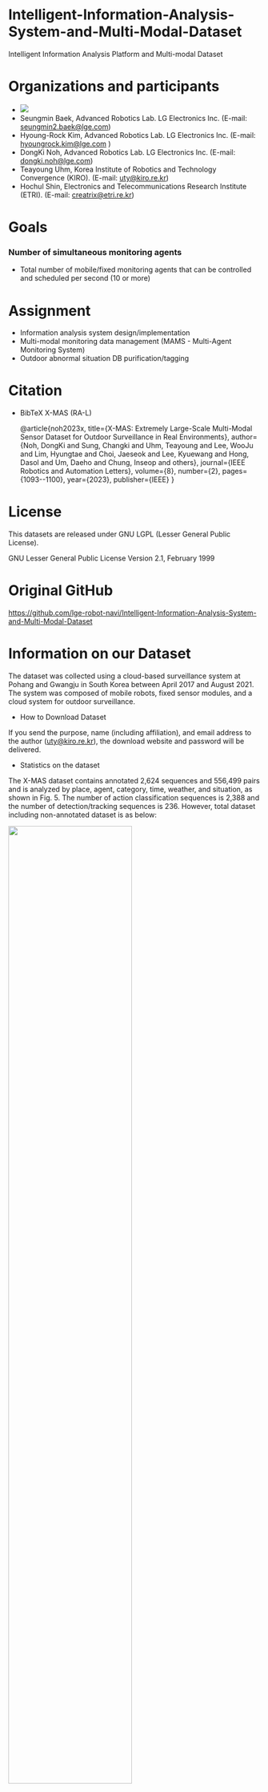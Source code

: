 # Intelligent-Information-Analysis-System-and-Multi-Modal-Dataset
Intelligent Information Analysis Platform and Multi-modal Dataset

# Organizations and participants
* ![](https://www.lge.co.kr/lgekor/asset/company/images/about/ci_img03.jpg)
* Seungmin Baek, Advanced Robotics Lab. LG Electronics Inc. (E-mail: seungmin2.baek@lge.com)
* Hyoung-Rock Kim, Advanced Robotics Lab. LG Electronics Inc. (E-mail: hyoungrock.kim@lge.com )
* DongKi Noh, Advanced Robotics Lab. LG Electronics Inc. (E-mail: dongki.noh@lge.com)
* Teayoung Uhm, Korea Institute of Robotics and Technology Convergence (KIRO). (E-mail: uty@kiro.re.kr)
* Hochul Shin, Electronics and Telecommunications Research Institute (ETRI). (E-mail: creatrix@etri.re.kr) 


# Goals
### Number of simultaneous monitoring agents
* Total number of mobile/fixed monitoring agents that can be controlled and scheduled per second (10 or more)

# Assignment
* Information analysis system design/implementation
* Multi-modal monitoring data management (MAMS - Multi-Agent Monitoring System)
* Outdoor abnormal situation DB purification/tagging

# Citation

* BibTeX X-MAS (RA-L)

  @article{noh2023x,
  title={X-MAS: Extremely Large-Scale Multi-Modal Sensor Dataset for Outdoor Surveillance in Real Environments},
  author={Noh, DongKi and Sung, Changki and Uhm, Teayoung and Lee, WooJu and Lim, Hyungtae and Choi, Jaeseok and Lee, Kyuewang and Hong, Dasol and Um, Daeho and Chung, Inseop and others},
  journal={IEEE Robotics and Automation Letters},
  volume={8},
  number={2},
  pages={1093--1100},
  year={2023},
  publisher={IEEE}
}

# License

This datasets are released under GNU LGPL (Lesser General Public License).

GNU Lesser General Public License Version 2.1, February 1999

# Original GitHub
https://github.com/lge-robot-navi/Intelligent-Information-Analysis-System-and-Multi-Modal-Dataset

# Information on our Dataset 
The dataset was collected using a cloud-based surveillance
system at Pohang and Gwangju in South Korea between
April 2017 and August 2021. The system was composed of
mobile robots, fixed sensor modules, and a cloud system for
outdoor surveillance.
* How to Download Dataset

If you send the purpose, name (including affiliation), and email
address to the author (uty@kiro.re.kr), the download website and password will be delivered. 



* Statistics on the dataset 

The X-MAS dataset contains annotated 2,624 sequences
and 556,499 pairs and is analyzed by place, agent, category, time, weather, and situation, as shown in Fig. 5. The number
of action classification sequences is 2,388 and the number
of detection/tracking sequences is 236.
However, total dataset including non-annotated dataset is as below:

<img width="70%" src="https://user-images.githubusercontent.com/51143120/202905372-ed457edc-7e8c-43bb-be76-d12eb346c7f5.png"/>

* Environments

A robot patrols around the building, and fixed cameras
are installed at the borders of the building and significant
points to collect the multi-modal sensor dataset for
surveillance tasks. Therefore, we selected two big sites for
operating our surveillance robots. The
robot moved along the pavement around the buildings under
various weather conditions including rainy and foggy days.
Walker, cyclists, and cars pass by the mobile robots and fixed
multi-modal sensor module. While the mobile robot patrols,
humans, cyclists, and cars are observed.

(The disaster robotics center in Pohang)

<img width="70%" src="https://user-images.githubusercontent.com/51143120/201525234-75ffbe8b-3ecc-48f3-a932-2bf89804a9eb.png"/>

(The Nano industrial complex in Gwangju)

<img width="70%" src="https://user-images.githubusercontent.com/51143120/201525301-803dde23-df82-48d4-95eb-5a886c7a3e4a.png"/>

* Multi-Modal Sensor Module

Our sensor module includes five different sensors. For the detailed information on the sensor
configuration, calibration, and synchronization, please refer
to our previous work. (T. Uhm, J. Park, J. Lee, G. Bae, G. Ki, and Y. Choi, “Design of
multimodal sensor module for outdoor robot surveillance system,”
Electronics, vol. 11, no. 14, p. 2214, 2022.)
![SensorConfiguration](https://user-images.githubusercontent.com/51143120/201525432-29c7a41b-cd18-447e-b1ce-a07e2fcc5f80.png)

* Detail Descriptions on our Dataset

<img width="70%" src="https://user-images.githubusercontent.com/51143120/202033192-71e75529-5fdb-4523-8320-50443b359604.jpg"/>
<img width="70%" src="https://user-images.githubusercontent.com/51143120/202032420-c23d6336-7994-4236-84a6-c66adc5bf693.jpg"/>




* Information on Actors 

The numerous prominent researchers of LG Electronics, KIRO, SNU, KAIST, and ETRI for their hard work in developing, evaluating, and constructing datasets over the past
five years. We also used professional actors to provide various scenarios and realistic actions for our dataset. We hired two female and two male actors. The age of the actors is 20∼30. All actors are Korean. The average height of female actors is about 160 cm. The average height of male actors is about 175 cm.

* Information on Action Recognition DB related to surveillance tasks
 ![ActionDB](https://user-images.githubusercontent.com/51143120/201524932-06204fc5-18ad-4cdb-b66f-42946c76fc71.jpg)
 
# Sensor data Sychronization 
 
<img width="70%" src="https://user-images.githubusercontent.com/51143120/202033649-369ea5a9-7c3f-4b75-b1e9-c9b30e0a1b08.png"/> 
 
# USE CASES OF DEVELOPING SURVEILLANCE ALGORITHMS USING THE DATASET

* Note that we open our source code used in our surveillance system via
GitHub (https://github.com/kyuewang17/SNU_USR_dev). In the following sub-sections, the study presents various approaches for each module and results.

* Various use-cases have been introduced by our recent paper. 
  
  Title: X-MAS: Extremely Large-Scale Multi-Modal Sensor Dataset for Outdoor Surveillance in Real Environments (https://arxiv.org/abs/2212.14574)

  * BibTeX X-MAS (RA-L)

  @article{noh2023x,
  title={X-MAS: Extremely Large-Scale Multi-Modal Sensor Dataset for Outdoor Surveillance in Real Environments},
  author={Noh, DongKi and Sung, Changki and Uhm, Teayoung and Lee, WooJu and Lim, Hyungtae and Choi, Jaeseok and Lee, Kyuewang and Hong, Dasol and Um, Daeho and Chung, Inseop and others},
  journal={IEEE Robotics and Automation Letters},
  volume={8},
  number={2},
  pages={1093--1100},
  year={2023},
  publisher={IEEE}
}

* Real-time Tracking in the nighttime with RGB and nightvision images

In our work, we used a high-performance night vision camera so that it can collect high-quality grayscale images. We have analyzed the performance of the foreground/background segmentation and detection with the night vision camera qualitatively. As can be seen in the below figure, the night vision showed better performance than the thermal camera.

<img width="70%" src="https://user-images.githubusercontent.com/51143120/201526405-5413ed80-9a44-4efb-acd2-a04918fdfdba.jpg"/>
<img width="70%" src="https://user-images.githubusercontent.com/51143120/201578420-86dd32cb-4cf6-47c2-9f2a-ce22bf437b10.jpg"/>

